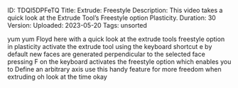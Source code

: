 ID: TDQI5DPFeTQ
Title: Extrude: Freestyle
Description: This video takes a quick look at the Extrude Tool’s Freestyle option Plasticity.
Duration: 30
Version: 
Uploaded: 2023-05-20
Tags: unsorted

yum yum Floyd here with a quick look at
the extrude tools freestyle option in
plasticity activate the extrude tool
using the keyboard shortcut e by default
new faces are generated perpendicular to
the selected face pressing F on the
keyboard activates the freestyle option
which enables you to Define an arbitrary
axis use this handy feature for more
freedom when extruding oh look at the
time
okay
